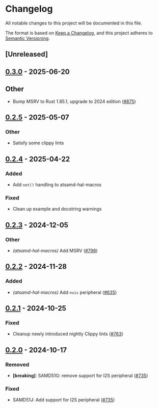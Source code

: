 # Changelog

All notable changes to this project will be documented in this file.

The format is based on [Keep a Changelog](https://keepachangelog.com/en/1.0.0/),
and this project adheres to [Semantic Versioning](https://semver.org/spec/v2.0.0.html).

## [Unreleased]

## [0.3.0](https://github.com/atsamd-rs/atsamd/compare/atsamd-hal-macros-0.2.5...atsamd-hal-macros-0.3.0) - 2025-06-20

## Other

- Bump MSRV to Rust 1.85.1, upgrade to 2024 edition ([#875](https://github.com/atsamd-rs/atsamd/pull/875))

## [0.2.5](https://github.com/atsamd-rs/atsamd/compare/atsamd-hal-macros-0.2.4...atsamd-hal-macros-0.2.5) - 2025-05-07

### Other

- Satisfy some clippy lints

## [0.2.4](https://github.com/atsamd-rs/atsamd/compare/atsamd-hal-macros-0.2.3...atsamd-hal-macros-0.2.4) - 2025-04-22

### Added

- Add `not()` handling to atsamd-hal-macros

### Fixed

- Clean up example and docstring warnings

## [0.2.3](https://github.com/atsamd-rs/atsamd/compare/atsamd-hal-macros-0.2.2...atsamd-hal-macros-0.2.3) - 2024-12-05

### Other

- *(atsamd-hal-macros)* Add MSRV ([#798](https://github.com/atsamd-rs/atsamd/pull/798))

## [0.2.2](https://github.com/atsamd-rs/atsamd/compare/atsamd-hal-macros-0.2.1...atsamd-hal-macros-0.2.2) - 2024-11-28

### Added

- *(atsamd-hal-macros)* Add `nvic` peripheral ([#635](https://github.com/atsamd-rs/atsamd/pull/635))

## [0.2.1](https://github.com/atsamd-rs/atsamd/compare/atsamd-hal-macros-0.2.0...atsamd-hal-macros-0.2.1) - 2024-10-25

### Fixed

- Cleanup newly introduced nightly Clippy lints ([#763](https://github.com/atsamd-rs/atsamd/pull/763))

## [0.2.0](https://github.com/atsamd-rs/atsamd/compare/atsamd-hal-macros-0.1.0...atsamd-hal-macros-0.2.0) - 2024-10-17

### Removed

- **[breaking]**: SAMD51G: remove support for I2S peripheral ([#735](https://github.com/atsamd-rs/atsamd/pull/735))

### Fixed

- SAMD51J: Add support for I2S peripheral ([#735](https://github.com/atsamd-rs/atsamd/pull/735))
